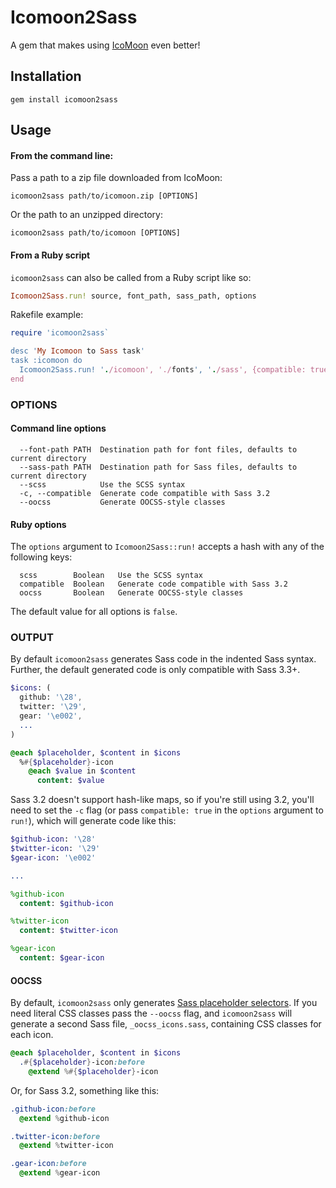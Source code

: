 # Icomoon2Sass

A gem that makes using [IcoMoon](http://icomoon.io) even better! 

## Installation

`gem install icomoon2sass`


## Usage

#### From the command line:

Pass a path to a zip file downloaded from IcoMoon:

`icomoon2sass path/to/icomoon.zip [OPTIONS]`

Or the path to an unzipped directory:

`icomoon2sass path/to/icomoon [OPTIONS]`


#### From a Ruby script

`icomoon2sass` can also be called from a Ruby script like so:

```ruby
Icomoon2Sass.run! source, font_path, sass_path, options
```

Rakefile example:

```ruby
require 'icomoon2sass`

desc 'My Icomoon to Sass task'
task :icomoon do
  Icomoon2Sass.run! './icomoon', './fonts', './sass', {compatible: true}
end
```


### OPTIONS

#### Command line options

```
  --font-path PATH  Destination path for font files, defaults to current directory
  --sass-path PATH  Destination path for Sass files, defaults to current directory
  --scss            Use the SCSS syntax
  -c, --compatible  Generate code compatible with Sass 3.2
  --oocss           Generate OOCSS-style classes
```

#### Ruby options

The `options` argument to `Icomoon2Sass::run!` accepts a hash with any of the following keys: 

```
  scss        Boolean   Use the SCSS syntax
  compatible  Boolean   Generate code compatible with Sass 3.2
  oocss       Boolean   Generate OOCSS-style classes
```

The default value for all options is `false`.




### OUTPUT
By default `icomoon2sass` generates Sass code in the indented Sass syntax. Further, the default generated code is only compatible with Sass 3.3+.

```sass
$icons: (
  github: '\28',
  twitter: '\29',
  gear: '\e002',
  ...
)

@each $placeholder, $content in $icons
  %#{$placeholder}-icon
    @each $value in $content
      content: $value
```


Sass 3.2 doesn't support hash-like maps, so if you're still using 3.2, you'll need to set the `-c` flag (or pass `compatible: true` in the `options` argument to `run!`), which will generate code like this:

```sass
$github-icon: '\28'
$twitter-icon: '\29'
$gear-icon: '\e002'

...

%github-icon
  content: $github-icon

%twitter-icon
  content: $twitter-icon

%gear-icon
  content: $gear-icon
```


#### OOCSS

By default, `icomoon2sass` only generates [Sass placeholder selectors](http://sass-lang.com/documentation/file.SASS_REFERENCE.html#placeholder_selectors_). If you need literal CSS classes pass the `--oocss` flag, and `icomoon2sass` will generate a second Sass file, `_oocss_icons.sass`, containing CSS classes for each icon.

```sass
@each $placeholder, $content in $icons
  .#{$placeholder}-icon:before
    @extend %#{$placeholder}-icon
```

Or, for Sass 3.2, something like this:

```sass
.github-icon:before
  @extend %github-icon

.twitter-icon:before
  @extend %twitter-icon

.gear-icon:before
  @extend %gear-icon
```

